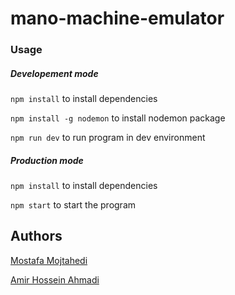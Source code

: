 # mano-machine-emulator

### Usage

##### Developement mode 

`npm install` to install dependencies

`npm install -g nodemon` to install nodemon package

`npm run dev` to run program in dev environment 

##### Production mode

`npm install` to install dependencies

`npm start` to start the program

## Authors
[Mostafa Mojtahedi](https://github.com/mostafa1647)


[Amir Hossein Ahmadi](https://github.com/amir7d0)
